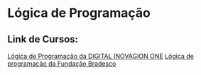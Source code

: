 # Lógica de Programação

## Link de Cursos:

[Lógica de Programação da DIGITAL INOVAGION ONE](https://web.digitalinnovation.one/course/logica-de-programacao-essencial/learning/aea1ea26-fd56-417d-8272-6e15253f4405?back=/track/everis-new-talents-3-net)
[Lógica de programação da Fundação Bradesco](https://www.ev.org.br/cursos/fundamentos-de-logica-de-programacao)
